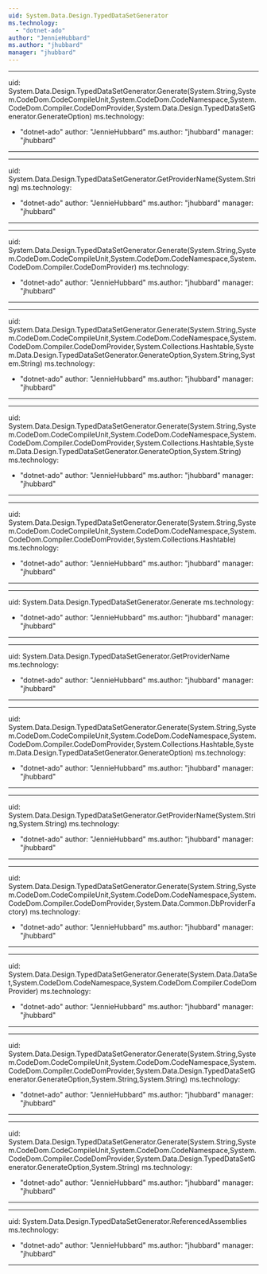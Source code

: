 ```yaml
---
uid: System.Data.Design.TypedDataSetGenerator
ms.technology: 
  - "dotnet-ado"
author: "JennieHubbard"
ms.author: "jhubbard"
manager: "jhubbard"
---
```


---
uid: System.Data.Design.TypedDataSetGenerator.Generate(System.String,System.CodeDom.CodeCompileUnit,System.CodeDom.CodeNamespace,System.CodeDom.Compiler.CodeDomProvider,System.Data.Design.TypedDataSetGenerator.GenerateOption)
ms.technology: 
  - "dotnet-ado"
author: "JennieHubbard"
ms.author: "jhubbard"
manager: "jhubbard"
---

---
uid: System.Data.Design.TypedDataSetGenerator.GetProviderName(System.String)
ms.technology: 
  - "dotnet-ado"
author: "JennieHubbard"
ms.author: "jhubbard"
manager: "jhubbard"
---

---
uid: System.Data.Design.TypedDataSetGenerator.Generate(System.String,System.CodeDom.CodeCompileUnit,System.CodeDom.CodeNamespace,System.CodeDom.Compiler.CodeDomProvider)
ms.technology: 
  - "dotnet-ado"
author: "JennieHubbard"
ms.author: "jhubbard"
manager: "jhubbard"
---

---
uid: System.Data.Design.TypedDataSetGenerator.Generate(System.String,System.CodeDom.CodeCompileUnit,System.CodeDom.CodeNamespace,System.CodeDom.Compiler.CodeDomProvider,System.Collections.Hashtable,System.Data.Design.TypedDataSetGenerator.GenerateOption,System.String,System.String)
ms.technology: 
  - "dotnet-ado"
author: "JennieHubbard"
ms.author: "jhubbard"
manager: "jhubbard"
---

---
uid: System.Data.Design.TypedDataSetGenerator.Generate(System.String,System.CodeDom.CodeCompileUnit,System.CodeDom.CodeNamespace,System.CodeDom.Compiler.CodeDomProvider,System.Collections.Hashtable,System.Data.Design.TypedDataSetGenerator.GenerateOption,System.String)
ms.technology: 
  - "dotnet-ado"
author: "JennieHubbard"
ms.author: "jhubbard"
manager: "jhubbard"
---

---
uid: System.Data.Design.TypedDataSetGenerator.Generate(System.String,System.CodeDom.CodeCompileUnit,System.CodeDom.CodeNamespace,System.CodeDom.Compiler.CodeDomProvider,System.Collections.Hashtable)
ms.technology: 
  - "dotnet-ado"
author: "JennieHubbard"
ms.author: "jhubbard"
manager: "jhubbard"
---

---
uid: System.Data.Design.TypedDataSetGenerator.Generate
ms.technology: 
  - "dotnet-ado"
author: "JennieHubbard"
ms.author: "jhubbard"
manager: "jhubbard"
---

---
uid: System.Data.Design.TypedDataSetGenerator.GetProviderName
ms.technology: 
  - "dotnet-ado"
author: "JennieHubbard"
ms.author: "jhubbard"
manager: "jhubbard"
---

---
uid: System.Data.Design.TypedDataSetGenerator.Generate(System.String,System.CodeDom.CodeCompileUnit,System.CodeDom.CodeNamespace,System.CodeDom.Compiler.CodeDomProvider,System.Collections.Hashtable,System.Data.Design.TypedDataSetGenerator.GenerateOption)
ms.technology: 
  - "dotnet-ado"
author: "JennieHubbard"
ms.author: "jhubbard"
manager: "jhubbard"
---

---
uid: System.Data.Design.TypedDataSetGenerator.GetProviderName(System.String,System.String)
ms.technology: 
  - "dotnet-ado"
author: "JennieHubbard"
ms.author: "jhubbard"
manager: "jhubbard"
---

---
uid: System.Data.Design.TypedDataSetGenerator.Generate(System.String,System.CodeDom.CodeCompileUnit,System.CodeDom.CodeNamespace,System.CodeDom.Compiler.CodeDomProvider,System.Data.Common.DbProviderFactory)
ms.technology: 
  - "dotnet-ado"
author: "JennieHubbard"
ms.author: "jhubbard"
manager: "jhubbard"
---

---
uid: System.Data.Design.TypedDataSetGenerator.Generate(System.Data.DataSet,System.CodeDom.CodeNamespace,System.CodeDom.Compiler.CodeDomProvider)
ms.technology: 
  - "dotnet-ado"
author: "JennieHubbard"
ms.author: "jhubbard"
manager: "jhubbard"
---

---
uid: System.Data.Design.TypedDataSetGenerator.Generate(System.String,System.CodeDom.CodeCompileUnit,System.CodeDom.CodeNamespace,System.CodeDom.Compiler.CodeDomProvider,System.Data.Design.TypedDataSetGenerator.GenerateOption,System.String,System.String)
ms.technology: 
  - "dotnet-ado"
author: "JennieHubbard"
ms.author: "jhubbard"
manager: "jhubbard"
---

---
uid: System.Data.Design.TypedDataSetGenerator.Generate(System.String,System.CodeDom.CodeCompileUnit,System.CodeDom.CodeNamespace,System.CodeDom.Compiler.CodeDomProvider,System.Data.Design.TypedDataSetGenerator.GenerateOption,System.String)
ms.technology: 
  - "dotnet-ado"
author: "JennieHubbard"
ms.author: "jhubbard"
manager: "jhubbard"
---

---
uid: System.Data.Design.TypedDataSetGenerator.ReferencedAssemblies
ms.technology: 
  - "dotnet-ado"
author: "JennieHubbard"
ms.author: "jhubbard"
manager: "jhubbard"
---
